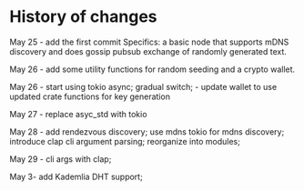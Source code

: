 # History of changes

May 25 - add the first commit
Specifics: a basic node that supports mDNS discovery and does gossip pubsub exchange of randomly generated text.

May 26 - add some utility functions for random seeding and a crypto wallet.

May 26 - start using tokio async; gradual switch;
    - update wallet to use updated crate functions for key generation

May 27 - replace asyc_std with tokio

May 28 - add rendezvous discovery; use mdns tokio for mdns discovery;
    introduce clap cli argument parsing; reorganize into modules;

May 29 - cli args with clap;

May 3- add Kademlia DHT support;



